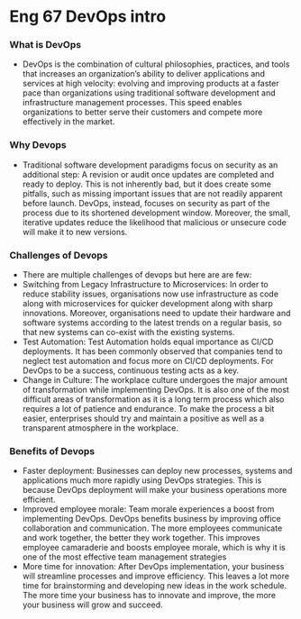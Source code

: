 # Eng 67 DevOps intro

### What is DevOps
* DevOps is the combination of cultural philosophies, practices, and tools that increases an organization’s ability to deliver applications and services at high velocity: evolving and improving products at a faster pace than organizations using traditional software development and infrastructure management processes. This speed enables organizations to better serve their customers and compete more effectively in the market.

### Why Devops 
* Traditional software development paradigms focus on security as an additional step: A revision or audit once updates are completed and ready to deploy. This is not inherently bad, but it does create some pitfalls, such as missing important issues that are not readily apparent before launch. DevOps, instead, focuses on security as part of the process due to its shortened development window. Moreover, the small, iterative updates reduce the likelihood that malicious or unsecure code will make it to new versions.

 
 
### Challenges of Devops
* There are multiple challenges of devops but here are are few:
* Switching from Legacy Infrastructure to Microservices: In order to reduce stability issues, organisations now use infrastructure as code along with microservices for quicker development along with sharp innovations. Moreover, organisations need to update their hardware and software systems according to the latest trends on a regular basis, so that new systems can co-exist with the existing systems.
* Test Automation: Test Automation holds equal importance as CI/CD deployments. It has been commonly observed that companies tend to neglect test automation and focus more on CI/CD deployments. For DevOps to be a success, continuous testing acts as a key. 
* Change in Culture: The workplace culture undergoes the major amount of transformation while implementing DevOps. It is also one of the most difficult areas of transformation as it is a long term process which also requires a lot of patience and endurance. To make the process a bit easier, enterprises should try and maintain a positive as well as a transparent atmosphere in the workplace. 

### Benefits of Devops
* Faster deployment: Businesses can deploy new processes, systems and applications much more rapidly using DevOps strategies. This is because DevOps deployment will make your business operations more efficient.
* Improved employee morale: Team morale experiences a boost from implementing DevOps. DevOps benefits business by improving office collaboration and communication. The more employees communicate and work together, the better they work together. This improves employee camaraderie and boosts employee morale, which is why it is one of the most effective team management strategies
*  More time for innovation: After DevOps implementation, your business will streamline processes and improve efficiency. This leaves a lot more time for brainstorming and developing new ideas in the work schedule. The more time your business has to innovate and improve, the more your business will grow and succeed. 
